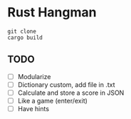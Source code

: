 # Rust Hangman

```
git clone
cargo build
```

## TODO

- [ ] Modularize
- [ ] Dictionary custom, add file in .txt
- [ ] Calculate and store a score in JSON
- [ ] Like a game (enter/exit)
- [ ] Have hints